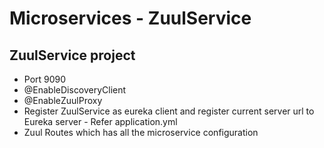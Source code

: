 # Microservices - ZuulService

## ZuulService project
 * Port 9090
 * @EnableDiscoveryClient
 * @EnableZuulProxy
 * Register ZuulService as eureka client and register current server url to Eureka server - Refer application.yml
 * Zuul Routes which has all the microservice configuration
	
	
